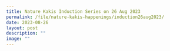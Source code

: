 ```yaml
---
title: Nature Kakis Induction Series on 26 Aug 2023
permalink: /file/nature-kakis-happenings/induction26aug2023/
date: 2023-08-26
layout: post
description: ""
image: ""
---
```


